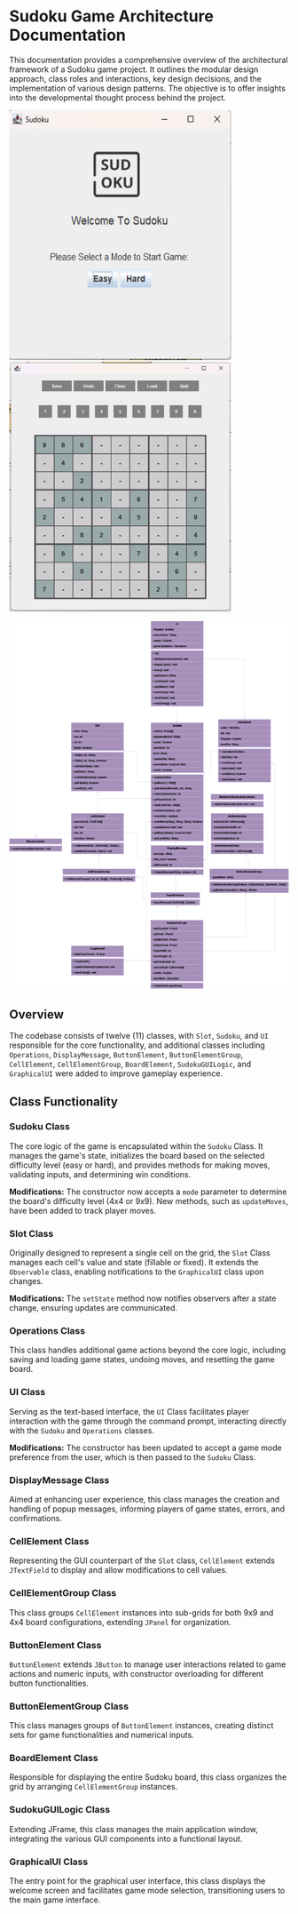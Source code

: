 # Sudoku Game Architecture Documentation

This documentation provides a comprehensive overview of the architectural framework of a Sudoku game project. It outlines the modular design approach, class roles and interactions, key design decisions, and the implementation of various design patterns. The objective is to offer insights into the developmental thought process behind the project.

<p float="left">
  <img src="1.png" width="400" height="450">
  <img src="2.png" width="400" height="450">
</p>

![Sudoku UML](main.png)


## Overview

The codebase consists of twelve (11) classes, with `Slot`, `Sudoku`, and `UI` responsible for the core functionality, and additional classes including `Operations`, `DisplayMessage`, `ButtonElement`, `ButtonElementGroup`, `CellElement`, `CellElementGroup`, `BoardElement`, `SudokuGUILogic`, and `GraphicalUI` were added to improve gameplay experience.

## Class Functionality

### Sudoku Class

The core logic of the game is encapsulated within the `Sudoku` Class. It manages the game's state, initializes the board based on the selected difficulty level (easy or hard), and provides methods for making moves, validating inputs, and determining win conditions.

**Modifications:** The constructor now accepts a `mode` parameter to determine the board's difficulty level (4x4 or 9x9). New methods, such as `updateMoves`, have been added to track player moves.

### Slot Class

Originally designed to represent a single cell on the grid, the `Slot` Class manages each cell's value and state (fillable or fixed). It extends the `Observable` class, enabling notifications to the `GraphicalUI` class upon changes.

**Modifications:** The `setState` method now notifies observers after a state change, ensuring updates are communicated.

### Operations Class

This class handles additional game actions beyond the core logic, including saving and loading game states, undoing moves, and resetting the game board.

### UI Class

Serving as the text-based interface, the `UI` Class facilitates player interaction with the game through the command prompt, interacting directly with the `Sudoku` and `Operations` classes.

**Modifications:** The constructor has been updated to accept a game mode preference from the user, which is then passed to the `Sudoku` Class.

### DisplayMessage Class

Aimed at enhancing user experience, this class manages the creation and handling of popup messages, informing players of game states, errors, and confirmations.

### CellElement Class

Representing the GUI counterpart of the `Slot` class, `CellElement` extends `JTextField` to display and allow modifications to cell values.

### CellElementGroup Class

This class groups `CellElement` instances into sub-grids for both 9x9 and 4x4 board configurations, extending `JPanel` for organization.

### ButtonElement Class

`ButtonElement` extends `JButton` to manage user interactions related to game actions and numeric inputs, with constructor overloading for different button functionalities.

### ButtonElementGroup Class

This class manages groups of `ButtonElement` instances, creating distinct sets for game functionalities and numerical inputs.

### BoardElement Class

Responsible for displaying the entire Sudoku board, this class organizes the grid by arranging `CellElementGroup` instances.

### SudokuGUILogic Class

Extending JFrame, this class manages the main application window, integrating the various GUI components into a functional layout.

### GraphicalUI Class

The entry point for the graphical user interface, this class displays the welcome screen and facilitates game mode selection, transitioning users to the main game interface.
